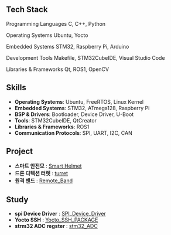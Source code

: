 <div align="left">

## Tech Stack  

Programming Languages
C, C++, Python

Operating Systems
Ubuntu, Yocto

Embedded Systems
STM32, Raspberry Pi, Arduino

Development Tools
Makefile, STM32CubeIDE, Visual Studio Code

Libraries & Frameworks
Qt, ROS1, OpenCV

</div>

<div align="left">

## Skills  

- **Operating Systems**: Ubuntu, FreeRTOS, Linux Kernel
- **Embedded Systems**: STM32, ATmega128, Raspberry Pi  
- **BSP & Drivers**: Bootloader, Device Driver, U-Boot  
- **Tools**: STM32CubeIDE, QtCreator  
- **Libraries & Frameworks**: ROS1  
- **Communication Protocols**: SPI, UART, I2C, CAN

</div>

<div align="left">

## Project  
- **스마트 안전모** : [Smart Helmet](https://github.com/yundongjun/stm32-auther-module)
- **드론 디텍션 터렛** : [turret](https://github.com/SulfurCamp/Intel_AI_Project_Team02)
- **원격 밴드** : [Remote_Band](https://github.com/Woojin5020/intel_7_openCV_mini_project_Remote_Band)

</div>

<div align="left">

## Study
- **spi Device Driver** : [SPI_Device_Driver](https://github.com/yundongjun/spi)
- **Yocto SSH** : [Yocto_SSH_PACKAGE](https://github.com/yundongjun/Yocto_SSH)
- **strm32 ADC regster** : [stm32_ADC](https://github.com/yundongjun/stm_register.git)
